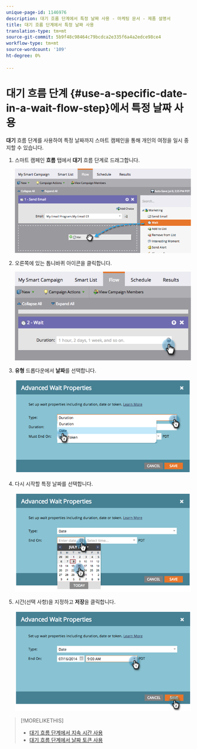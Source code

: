 ```yaml
---
unique-page-id: 1146976
description: 대기 흐름 단계에서 특정 날짜 사용 - 마케팅 문서 - 제품 설명서
title: 대기 흐름 단계에서 특정 날짜 사용
translation-type: tm+mt
source-git-commit: 5b9f48c98464c79bcdca2e335f6a4a2edce98ce4
workflow-type: tm+mt
source-wordcount: '109'
ht-degree: 0%

---
```



# 대기 흐름 단계 {#use-a-specific-date-in-a-wait-flow-step}에서 특정 날짜 사용

**대기** 흐름 단계를 사용하여 특정 날짜까지 스마트 캠페인을 통해 개인의 여정을 일시 중지할 수 있습니다.

1. 스마트 캠페인 **흐름** 탭에서 **대기** 흐름 단계로 드래그합니다.

   ![](assets/image2014-9-22-11-3a50-3a55.png)

1. 오른쪽에 있는 톱니바퀴 아이콘을 클릭합니다.

   ![](assets/image2014-9-22-11-3a50-3a59.png)

1. **유형** 드롭다운에서 **날짜**&#x200B;를 선택합니다.

   ![](assets/image2014-9-22-11-3a51-3a27.png)

1. 다시 시작할 특정 날짜를 선택합니다.

   ![](assets/image2014-9-22-11-3a51-3a20.png)

1. 시간(선택 사항)을 지정하고 **저장**&#x200B;을 클릭합니다.

   ![](assets/image2014-9-22-11-3a51-3a13.png)

>[!MORELIKETHIS]
>
>* [대기 흐름 단계에서 지속 시간 사용](/help/marketo/product-docs/core-marketo-concepts/smart-campaigns/flow-actions/wait/use-a-duration-in-a-wait-flow-step.md)
>* [대기 흐름 단계에서 날짜 토큰 사용](/help/marketo/product-docs/core-marketo-concepts/smart-campaigns/flow-actions/wait/use-a-date-token-in-a-wait-flow-step.md)

